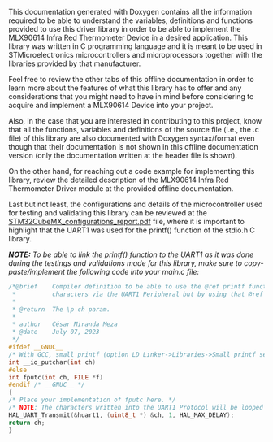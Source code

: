 This documentation generated with Doxygen contains all the information required to be able to understand the variables,
definitions and functions provided to use this driver library in order to be able to implement the MLX90614 Infra Red
Thermometer Device in a desired application. This library was written in C programming language and it is meant to be
used in STMicroelectronics microcontrollers and microprocessors together with the libraries provided by that
manufacturer.

Feel free to review the other tabs of this offline documentation in order to learn more about the features of what this
library has to offer and any considerations that you might need to have in mind before considering to acquire and
implement a MLX90614 Device into your project.

Also, in the case that you are interested in contributing to this project, know that all the functions, variables and
definitions of the source file (i.e., the .c file) of this library are also documented with Doxygen syntax/format even
though that their documentation is not shown in this offline documentation version (only the documentation written at
the header file is shown).

On the other hand, for reaching out a code example for implementing this library, review the detailed description of the
MLX90614 Infra Red Thermometer Driver module at the provided offline documentation.

Last but not least, the configurations and details of the microcontroller used for testing and validating this library
can be reviewed at the
<a href=#>STM32CubeMX_configurations_report.pdf</a>
file, where it is important to highlight that the UART1 was used for the printf() function of the stdio.h C library.

<i><b><u>NOTE:</u></b> To be able to link the printf() function to the UART1 as it was done during the testings and
validations made for this library, make sure to copy-paste/implement the following code into your main.c file:</i>

```c
/*@brief	Compiler definition to be able to use the @ref printf function from stdio.h library in order to print
 *          characters via the UART1 Peripheral but by using that @ref printf function.
 *
 * @return	The \p ch param.
 *
 * author	César Miranda Meza
 * @date	July 07, 2023
 */
#ifdef __GNUC__
/* With GCC, small printf (option LD Linker->Libraries->Small printf set to 'Yes') calls __io_putchar(). */
int __io_putchar(int ch)
#else
int fputc(int ch, FILE *f)
#endif /* __GNUC__ */
{
/* Place your implementation of fputc here. */
/* NOTE: The characters written into the UART1 Protocol will be looped until the end of transmission. */
HAL_UART_Transmit(&huart1, (uint8_t *) &ch, 1, HAL_MAX_DELAY);
return ch;
}
```

